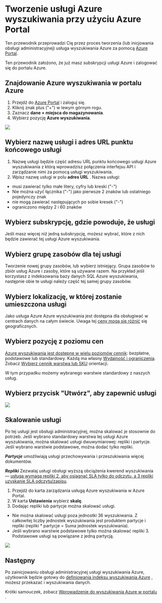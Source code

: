 <properties
    pageTitle="Tworzenie usługi Azure wyszukiwania przy użyciu Azure Portal | Microsoft Azure | Usługa wyszukiwania hostowanej chmury"
    description="Dowiedz się, jak inicjować obsługę usługi Azure wyszukiwania przy użyciu Azure Portal."
    services="search"
    manager="jhubbard"
    authors="ashmaka"
    documentationCenter=""/>

<tags
    ms.service="search"
    ms.devlang="NA"
    ms.workload="search"
    ms.topic="article"
    ms.tgt_pltfrm="na"
    ms.date="08/29/2016"
    ms.author="ashmaka"/>

# <a name="create-an-azure-search-service-using-the-azure-portal"></a>Tworzenie usługi Azure wyszukiwania przy użyciu Azure Portal

Ten przewodnik przeprowadzi Cię przez proces tworzenia (lub inicjowania obsługi administracyjnej) usługa wyszukiwania Azure za pomocą [Azure Portal](https://portal.azure.com/).

Ten przewodnik założono, że już masz subskrypcji usługi Azure i zalogować się do portalu Azure.

## <a name="find-azure-search-in-the-azure-portal"></a>Znajdowanie Azure wyszukiwania w portalu Azure
1. Przejdź do [Azure Portal](https://portal.azure.com/) i zaloguj się.
1. Kliknij znak plus ("+") w lewym górnym rogu.
2. Zaznacz **dane + miejsca do magazynowania**.
3. Wybierz pozycję **Azure wyszukiwania**.

![](./media/search-create-service-portal/find-search.png)

## <a name="pick-a-service-name-and-url-endpoint-for-your-service"></a>Wybierz nazwę usługi i adres URL punktu końcowego usługi
1. Nazwę usługi będzie część adresu URL punktu końcowego usługi Azure wyszukiwania z którą wprowadzisz połączenia interfejsu API i zarządzanie nimi za pomocą usługi wyszukiwania.
2. Wpisz nazwę usługi w polu **adres URL** . Nazwa usługi:
  * musi zawierać tylko małe litery, cyfry lub kreski ("-")
  * Nie można użyć łącznika ("-") jako pierwsze 2 znaków lub ostatniego pojedynczy znak
  * nie mogą zawierać następujących po sobie kresek ("-")
  * ograniczono między 2 i 60 znaków


## <a name="select-a-subscription-where-you-will-keep-your-service"></a>Wybierz subskrypcję, gdzie powoduje, że usługi
Jeśli masz więcej niż jedną subskrypcję, możesz wybrać, które z nich będzie zawierać tej usługi Azure wyszukiwania.

## <a name="select-a-resource-group-for-your-service"></a>Wybierz grupę zasobów dla tej usługi
Tworzenie nowej grupy zasobów, lub wybierz istniejący. Grupa zasobów to zbiór usług Azure i zasoby, które są używane razem. Na przykład jeśli korzystasz z indeksowania bazy danych SQL Azure wyszukiwania, następnie obie te usługi należy część tej samej grupy zasobów.

## <a name="select-the-location-where-your-service-will-be-hosted"></a>Wybierz lokalizację, w której zostanie umieszczona usługi
Jako usługa Azure Azure wyszukiwania jest dostępna dla obsługiwać w centrach danych na całym świecie. Uwaga tej [ceny mogą się różnić](https://azure.microsoft.com/pricing/details/search/) się geograficznych.

## <a name="select-your-pricing-tier"></a>Wybierz pozycję z poziomu cen
[Azure wyszukiwania jest dostępne w wielu poziomów cennik](https://azure.microsoft.com/pricing/details/search/): bezpłatne, podstawowe lub standardowy. Każdą ma własny [Wydajność i ograniczenia](search-limits-quotas-capacity.md). Zobacz [Wybierz cennik warstwa lub SKU](search-sku-tier.md) orientacji.

W tym przypadku możemy wybranego warstwie standardowy z naszych usług.

## <a name="select-the-create-button-to-provision-your-service"></a>Wybierz przycisk "Utwórz", aby zapewnić usługi

![](./media/search-create-service-portal/create-service.png)

## <a name="scale-your-service"></a>Skalowanie usługi

Po tej usługi jest obsługi administracyjnej, można skalować je stosownie do potrzeb. Jeśli wybrano standardowy warstwa tej usługi Azure wyszukiwania, można skalować usługi dwuwymiarowej: repliki i partycje. Jeśli wybrano warstwie podstawowe, można dodać tylko repliki.

*__Partycje__* umożliwiają usługi przechowywania i przeszukiwania więcej dokumentów.

*__Repliki__* Zezwalaj usługi obsługi wyższą obciążenia kwerend wyszukiwania — [usługa wymaga repliki 2, aby osiągnąć SLA tylko do odczytu, a 3 repliki uzyskanie SLA odczytu/zapisu](https://azure.microsoft.com/support/legal/sla/search/v1_0/).

1. Przejdź do karta zarządzania usługą Azure wyszukiwania w Azure Portal.
2. W karta **Ustawienia** wybierz **skalę**.
3. Dodając repliki lub partycje można skalować usługi.
  * Nie można skalować usługi poza jednostki 36 wyszukiwania. Z całkowitej liczby jednostek wyszukiwania jest produktem partycje i repliki (repliki * partycje = Suma jednostek wyszukiwania).
  * Jeśli wybrano warstwie podstawowe tylko można skalować repliki 3. Podstawowe usługi są powiązane z jedną partycją.

![](./media/search-create-service-portal/scale-service.png)

## <a name="next"></a>Następny
Po zainicjowaniu obsługi administracyjnej usługi wyszukiwania Azure, użytkownik będzie gotowy do [definiowania indeksu wyszukiwania Azure](search-what-is-an-index.md) , możesz przekazać i wyszukiwania danych.

Krótki samouczek, zobacz [Wprowadzenie do wyszukiwania Azure w portalu](search-get-started-portal.md) .

